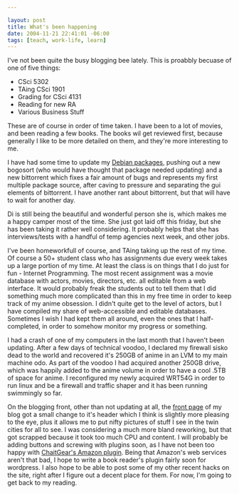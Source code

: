 ```yaml
--- 

layout: post
title: What's been happening
date: 2004-11-21 22:41:01 -06:00
tags: [teach, work-life, learn]
---
```

I've not been quite the busy blogging bee lately.  This is proabbly becuase of one of five things:
<ul>
	<li>CSci 5302</li>
	<li>TAing CSci 1901</li>
	<li>Grading for CSci 4131</li>
	<li>Reading for new RA</li>
	<li>Various Business Stuff</li>
</ul>
These are of course in order of time taken.  I have been to a lot of movies, and been reading a few books. The books wil get reviewed first, because generally I like to be more detailed on them, and they're more interesting to me.

I have had some time to update my <a href="http://qa.debian.org/developer.php?login=jamuraa%40debian.org&amp;comaint=yes">Debian packages</a>, pushing out a new bogosort (who would have thought that package needed updating) and a new bittorrent which fixes a fair amount of bugs and represents my first multiple package source, after caving to pressure and separating the gui elements of bittorrent.   I have another rant about bittorrent, but that will have to wait for another day.

Di is still being the beautiful and wonderful person she is, which makes me a happy camper most of the time.  She just got laid off this friday, but she has been taking it rather well considering.  It probably helps that she has interviews/tests with a handful of temp agencies next week, and other jobs.

I've been homeworkfull of course, and TAing taking up the rest of my time.   Of course a 50+ student class who has assignments due every week takes up a large portion of my time.  At least the class is on things that I do just for fun - Internet Programming.  The most recent assignment was a movie database with actors, movies, directors, etc.  all editable from a web interface.  It would probably freak the students out to tell them that I did something much more complicated than this in my free time in order to keep track of my anime obsession.   I didn't quite get to the level of actors, but I have compiled my share of web-accessible and editable databases.   Sometimes I wish I had kept them all around, even the ones that I half-completed, in order to somehow monitor my progress or something.

I had a crash of one of my computers in the last month that I haven't been updating.   After a few days of technical voodoo, I declared my firewall sisko dead to the world and recovered it's 250GB of anime in an LVM to my main machine odo.  As part of the voodoo I had acquired another 250GB drive, which was happily added to the anime volume in order to have a cool .5TB of space for anime.   I reconfigured my newly acquired WRT54G in order to run linux and be a firewall and traffic shaper and it has been running swimmingly so far.

On the blogging front, other than not updating at all, the <a href="http://www.base0.net">front page</a> of my blog got a small change to it's header which I think is slightly more pleasing to the eye, plus it allows me to put nifty pictures of stuff I see in the twin cities for all to see.   I was considering a much more bland reworking, but that got scrapped because it took too much CPU and content.   I will probably be adding buttons and screwing with plugins soon, as I have not been too happy with <a href="http://www.chait.net/index.php?p=238">ChaitGear's Amazon plugin</a>.   Being that Amazon's web services aren't that bad, I hope to write a book reader's plugin fairly soon for wordpress.  I also hope to be able to post some of my other recent hacks on the site, right after I figure out a decent place for them.  For now, I'm going to get back to my reading.
